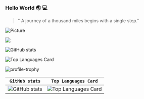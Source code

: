 ### Hello World :earth_asia: :computer:

<!--
**ShadeOfDream/ShadeOfDream** is a ✨ _special_ ✨ repository because its `README.md` (this file) appears on your GitHub profile.

Here are some ideas to get you started:

- 🔭 I’m currently working on ...
- 🌱 I’m currently learning ...
- 👯 I’m looking to collaborate on ...
- 🤔 I’m looking for help with ...
- 💬 Ask me about ...
- 📫 How to reach me: ...
- 😄 Pronouns: ...
- ⚡ Fun fact: ...
-->
> " A journey of a thousand miles begins with a single step."

![Picture](https://images.unsplash.com/photo-1525316885-69d120cf430b?ixlib=rb-1.2.1&ixid=eyJhcHBfaWQiOjEyMDd9&auto=format&fit=crop&w=500&q=60)


![](https://komarev.com/ghpvc/?username=ShadeOfDream&style=flat&color=blueviolet)


<!-- -->
![GitHub stats](https://github-readme-stats.vercel.app/api?username=ShadeOfDream&show_icons=true&theme=buefy) 

![Top Languages Card](https://github-readme-stats.vercel.app/api/top-langs/?username=ShadeOfDream&show_icons=true&theme=buefy)</br>

![profile-trophy](https://github-profile-trophy.vercel.app/?username=ShadeOfDream&row=2&column=3&theme=flat&no-frame=true&margin-w=30")

| `GitHub stats` | `Top Languages Card` |
| --- | --- |
| ![GitHub stats](https://github-readme-stats.vercel.app/api?username=ShadeOfDream&show_icons=true&theme=buefy)| ![Top Languages Card](https://github-readme-stats.vercel.app/api/top-langs/?username=ShadeOfDream&show_icons=true&theme=buefy) |





